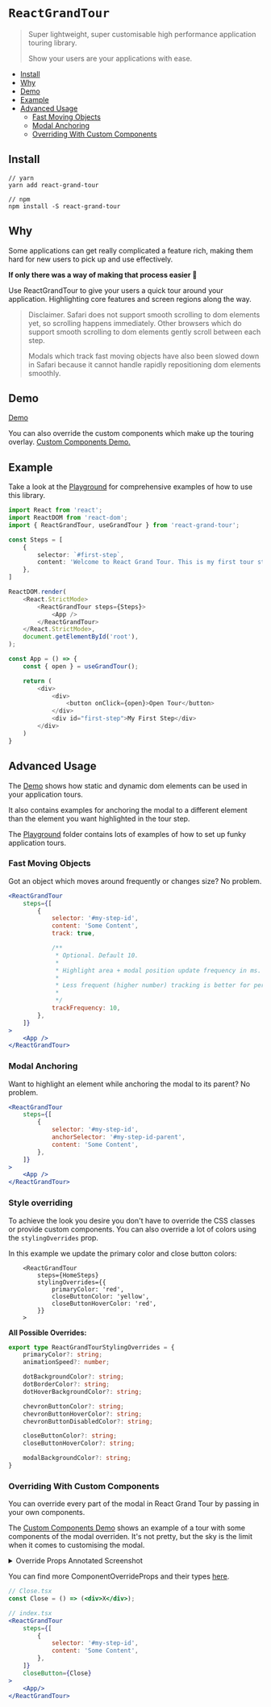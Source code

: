 # `ReactGrandTour`

> Super lightweight, super customisable high performance application touring library.
> 
> Show your users are your applications with ease.

<!-- START doctoc generated TOC please keep comment here to allow auto update -->
<!-- DON'T EDIT THIS SECTION, INSTEAD RE-RUN doctoc TO UPDATE -->

- [Install](#install)
- [Why](#why)
- [Demo](#demo)
- [Example](#example)
- [Advanced Usage](#advanced-usage)
  - [Fast Moving Objects](#fast-moving-objects)
  - [Modal Anchoring](#modal-anchoring)
  - [Overriding With Custom Components](#overriding-with-custom-components)

<!-- END doctoc generated TOC please keep comment here to allow auto update -->

## Install

```
// yarn
yarn add react-grand-tour

// npm
npm install -S react-grand-tour
```

## Why
Some applications can get really complicated a feature rich, making them hard for new users to pick up and use effectively.

**If only there was a way of making that process easier 🤔**

Use ReactGrandTour to give  your users a quick tour around your application. Highlighting core features and screen regions along the way.

> Disclaimer. Safari does not support smooth scrolling to dom elements yet, so scrolling happens immediately. Other browsers which do support smooth scrolling to dom elements gently scroll between each step. 
> 
> Modals which track fast moving objects have also been slowed down in Safari because it cannot handle rapidly repositioning dom elements smoothly.

## Demo

[Demo](https://eitanelbaz.github.io/ReactGrandTour)

You can also override the custom components which make up the touring overlay.
[Custom Components Demo.](https://eitanelbaz.github.io/ReactGrandTour)



## Example

Take a look at the [Playground](https://github.com/EitanElbaz/ReactGrandTour/tree/main/playground) for comprehensive examples of how to use this library.

```typescript jsx
import React from 'react';
import ReactDOM from 'react-dom';
import { ReactGrandTour, useGrandTour } from 'react-grand-tour';

const Steps = [
    {
        selector: `#first-step`,
        content: 'Welcome to React Grand Tour. This is my first tour step!',
    },
]

ReactDOM.render(
    <React.StrictMode>
        <ReactGrandTour steps={Steps}>
            <App />
        </ReactGrandTour>
    </React.StrictMode>,
    document.getElementById('root'),
);

const App = () => {
    const { open } = useGrandTour();

    return (
        <div>
            <div>
                <button onClick={open}>Open Tour</button>
            </div>
            <div id="first-step">My First Step</div>
        </div>
    )
}

```

## Advanced Usage

The [Demo](https://eitanelbaz.github.io/ReactGrandTour) shows how static and dynamic dom elements can be used in your application tours. 

It also contains examples for anchoring the modal to a different element than the element you want highlighted in the tour step.

The [Playground](https://github.com/EitanElbaz/ReactGrandTour/tree/main/playground) folder contains lots of examples of how to set up funky application tours. 

### Fast Moving Objects

Got an object which moves around frequently or changes size? No problem.

```jsx
<ReactGrandTour
    steps={[
        {
            selector: '#my-step-id',
            content: 'Some Content',
            track: true,

            /**
             * Optional. Default 10.
             *
             * Highlight area + modal position update frequency in ms.
             *
             * Less frequent (higher number) tracking is better for performance.
             *
             */
            trackFrequency: 10,
        },
    ]}
>
    <App />
</ReactGrandTour>
```

### Modal Anchoring

Want to highlight an element while anchoring the modal to its parent? No problem.

```jsx
<ReactGrandTour
    steps={[
        {
            selector: '#my-step-id',
            anchorSelector: '#my-step-id-parent',
            content: 'Some Content',
        },
    ]}
>
    <App />
</ReactGrandTour>
```

### Style overriding

To achieve the look you desire you don't have to override the CSS classes or provide custom components. You can also override a lot of colors using the `stylingOverrides` prop.

In this example we update the primary color and close button colors:

```tsx
    <ReactGrandTour
        steps={HomeSteps}
        stylingOverrides={{
            primaryColor: 'red',
            closeButtonColor: 'yellow',
            closeButtonHoverColor: 'red',
        }}
    >
```

**All Possible Overrides:** 
```typescript
export type ReactGrandTourStylingOverrides = {
    primaryColor?: string;
    animationSpeed?: number;

    dotBackgroundColor?: string;
    dotBorderColor?: string;
    dotHoverBackgroundColor?: string;

    chevronButtonColor?: string;
    chevronButtonHoverColor?: string;
    chevronButtonDisabledColor?: string;

    closeButtonColor?: string;
    closeButtonHoverColor?: string;

    modalBackgroundColor?: string;
}
```

### Overriding With Custom Components
You can override every part of the modal in React Grand Tour by passing in your own components.

The [Custom Components Demo](https://eitanelbaz.github.io/ReactGrandTour) shows an example of a tour with some components of the modal overriden. It's not pretty, but the sky is the limit when it comes to customising the modal.

<details>
<summary>Override Props Annotated Screenshot</summary>

![Custom Components Annotation](https://github.com/EitanElbaz/ReactGrandTour/blob/feature/readme_updates/public/customise_step_annotated.png)

</details>

You can find more ComponentOverrideProps and their types [here](https://github.com/EitanElbaz/ReactGrandTour/blob/main/src/types.ts#L140).

```jsx
// Close.tsx
const Close = () => (<div>X</div>);

// index.tsx
<ReactGrandTour
    steps={[
        {
            selector: '#my-step-id',
            content: 'Some Content',
        },
    ]}
    closeButton={Close}
>
    <App/>
</ReactGrandTour>
```